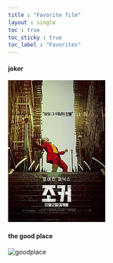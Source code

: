 ```yaml
---
title : "Favorite film"
layout : single
toc : true
toc_sticky : true
toc_label : "Favorites"
---
```

#### joker
![joker](/assets/images/joker.jpg)

#### the good place
![goodplace][good]

[good]: https://m.media-amazon.com/images/M/MV5BYmMxNjM0NmItNGU1Mi00OGMwLTkzMzctZmE3YjU1ZDE4NmFjXkEyXkFqcGdeQXVyODUxOTU0OTg@._V1_UY1200_CR90,0,630,1200_AL_.jpg
